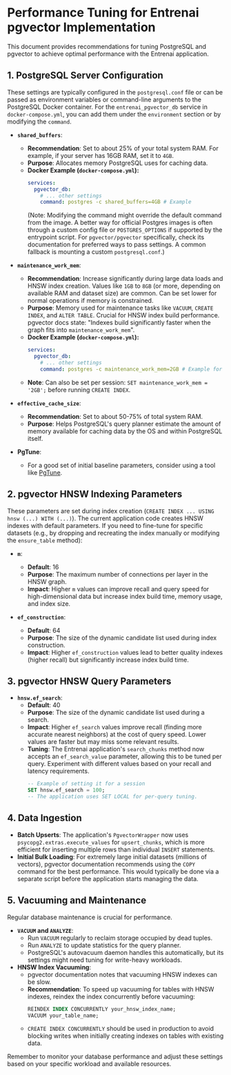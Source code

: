# Performance Tuning for Entrenai pgvector Implementation

This document provides recommendations for tuning PostgreSQL and pgvector to achieve optimal performance with the Entrenai application.

## 1. PostgreSQL Server Configuration

These settings are typically configured in the `postgresql.conf` file or can be passed as environment variables or command-line arguments to the PostgreSQL Docker container. For the `entrenai_pgvector_db` service in `docker-compose.yml`, you can add them under the `environment` section or by modifying the `command`.

-   **`shared_buffers`**:
    -   **Recommendation**: Set to about 25% of your total system RAM. For example, if your server has 16GB RAM, set it to `4GB`.
    -   **Purpose**: Allocates memory PostgreSQL uses for caching data.
    -   **Docker Example (`docker-compose.yml`):**
        ```yaml
        services:
          pgvector_db:
            # ... other settings
            command: postgres -c shared_buffers=4GB # Example
        ```
        (Note: Modifying the command might override the default command from the image. A better way for official Postgres images is often through a custom config file or `POSTGRES_OPTIONS` if supported by the entrypoint script. For `pgvector/pgvector` specifically, check its documentation for preferred ways to pass settings. A common fallback is mounting a custom `postgresql.conf`.)

-   **`maintenance_work_mem`**:
    -   **Recommendation**: Increase significantly during large data loads and HNSW index creation. Values like `1GB` to `8GB` (or more, depending on available RAM and dataset size) are common. Can be set lower for normal operations if memory is constrained.
    -   **Purpose**: Memory used for maintenance tasks like `VACUUM`, `CREATE INDEX`, and `ALTER TABLE`. Crucial for HNSW index build performance. pgvector docs state: "Indexes build significantly faster when the graph fits into `maintenance_work_mem`".
    -   **Docker Example (`docker-compose.yml`):**
        ```yaml
        services:
          pgvector_db:
            # ... other settings
            command: postgres -c maintenance_work_mem=2GB # Example for index builds
        ```
    -   **Note**: Can also be set per session: `SET maintenance_work_mem = '2GB';` before running `CREATE INDEX`.

-   **`effective_cache_size`**:
    -   **Recommendation**: Set to about 50-75% of total system RAM.
    -   **Purpose**: Helps PostgreSQL's query planner estimate the amount of memory available for caching data by the OS and within PostgreSQL itself.

-   **PgTune**:
    -   For a good set of initial baseline parameters, consider using a tool like [PgTune](https://pgtune.leopard.in.ua/).

## 2. pgvector HNSW Indexing Parameters

These parameters are set during index creation (`CREATE INDEX ... USING hnsw (...) WITH (...)`). The current application code creates HNSW indexes with default parameters. If you need to fine-tune for specific datasets (e.g., by dropping and recreating the index manually or modifying the `ensure_table` method):

-   **`m`**:
    -   **Default**: 16
    -   **Purpose**: The maximum number of connections per layer in the HNSW graph.
    -   **Impact**: Higher `m` values can improve recall and query speed for high-dimensional data but increase index build time, memory usage, and index size.

-   **`ef_construction`**:
    -   **Default**: 64
    -   **Purpose**: The size of the dynamic candidate list used during index construction.
    -   **Impact**: Higher `ef_construction` values lead to better quality indexes (higher recall) but significantly increase index build time.

## 3. pgvector HNSW Query Parameters

-   **`hnsw.ef_search`**:
    -   **Default**: 40
    -   **Purpose**: The size of the dynamic candidate list used during a search.
    -   **Impact**: Higher `ef_search` values improve recall (finding more accurate nearest neighbors) at the cost of query speed. Lower values are faster but may miss some relevant results.
    -   **Tuning**: The Entrenai application's `search_chunks` method now accepts an `ef_search_value` parameter, allowing this to be tuned per query. Experiment with different values based on your recall and latency requirements.
        ```sql
        -- Example of setting it for a session
        SET hnsw.ef_search = 100; 
        -- The application uses SET LOCAL for per-query tuning.
        ```

## 4. Data Ingestion

-   **Batch Upserts**: The application's `PgvectorWrapper` now uses `psycopg2.extras.execute_values` for `upsert_chunks`, which is more efficient for inserting multiple rows than individual `INSERT` statements.
-   **Initial Bulk Loading**: For extremely large initial datasets (millions of vectors), pgvector documentation recommends using the `COPY` command for the best performance. This would typically be done via a separate script before the application starts managing the data.

## 5. Vacuuming and Maintenance

Regular database maintenance is crucial for performance.

-   **`VACUUM` and `ANALYZE`**:
    -   Run `VACUUM` regularly to reclaim storage occupied by dead tuples.
    -   Run `ANALYZE` to update statistics for the query planner.
    -   PostgreSQL's autovacuum daemon handles this automatically, but its settings might need tuning for write-heavy workloads.
-   **HNSW Index Vacuuming**:
    -   pgvector documentation notes that vacuuming HNSW indexes can be slow.
    -   **Recommendation**: To speed up vacuuming for tables with HNSW indexes, reindex the index concurrently before vacuuming:
        ```sql
        REINDEX INDEX CONCURRENTLY your_hnsw_index_name;
        VACUUM your_table_name;
        ```
    -   `CREATE INDEX CONCURRENTLY` should be used in production to avoid blocking writes when initially creating indexes on tables with existing data.

Remember to monitor your database performance and adjust these settings based on your specific workload and available resources.
